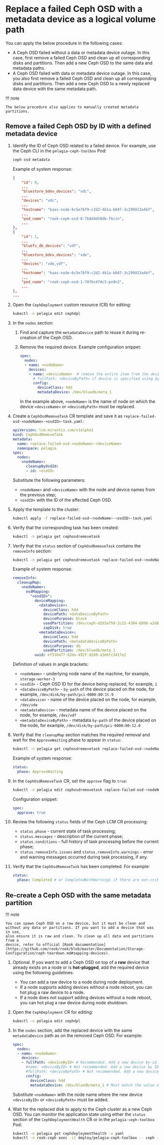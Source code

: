 <a id="osd-with-bmhp-meta-replace"></a>

# Replace a failed Ceph OSD with a metadata device as a logical volume path

You can apply the below procedure in the following cases:

* A Ceph OSD failed without a data or metadata device outage. In this case,
  first remove a failed Ceph OSD and clean up all corresponding disks and
  partitions. Then add a new Ceph OSD to the same data and metadata paths.
* A Ceph OSD failed with data or metadata device outage. In this case, you
  also first remove a failed Ceph OSD and clean up all corresponding disks and
  partitions. Then add a new Ceph OSD to a newly replaced data device with the
  same metadata path.

!!! note

    The below procedure also applies to manually created metadata partitions.

## Remove a failed Ceph OSD by ID with a defined metadata device <a name="replace-osd-meta-by-id"></a>

1. Identify the ID of Ceph OSD related to a failed device. For example, use
   the Ceph CLI in the `pelagia-ceph-toolbox` Pod:
   ```bash
   ceph osd metadata
   ```

     Example of system response:
     ```json
     {
         "id": 0,
         ...
         "bluestore_bdev_devices": "vdc",
         ...
         "devices": "vdc",
         ...
         "hostname": "kaas-node-6c5e76f9-c2d2-4b1a-b047-3c299913a4bf",
         ...
         "pod_name": "rook-ceph-osd-0-7b8d4d58db-f6czn",
         ...
     },
     {
         "id": 1,
         ...
         "bluefs_db_devices": "vdf",
         ...
         "bluestore_bdev_devices": "vde",
         ...
         "devices": "vde,vdf",
         ...
         "hostname": "kaas-node-6c5e76f9-c2d2-4b1a-b047-3c299913a4bf",
         ...
         "pod_name": "rook-ceph-osd-1-78fbc47dc5-px9n2",
         ...
     },
     ...
     ```

2. Open the `CephDeployment` custom resource (CR) for editing:
   ```bash
   kubectl -n pelagia edit cephdpl
   ```

3. In the `nodes` section:

     1. Find and capture the `metadataDevice` path to reuse it during re-creation of the Ceph OSD.
     2. Remove the required device. Example configuration snippet:
        ```yaml
        spec:
          nodes:
          - name: <nodeName>
            devices:
            - name: <deviceName>  # remove the entire item from the devices list
              # fullPath: <deviceByPath> if device is specified using by-path instead of name
              config:
                deviceClass: hdd
                metadataDevice: /dev/bluedb/meta_1
        ```

          In the example above, `<nodeName>` is the name of node on which
          the device `<deviceName>` or `<deviceByPath>` must be replaced.

4. Create a `CephOsdRemoveTask` CR template and save it as `replace-failed-osd-<nodeName>-<osdID>-task.yaml`:
   ```yaml
   apiVersion: lcm.mirantis.com/v1alpha1
   kind: CephOsdRemoveTask
   metadata:
     name: replace-failed-osd-<nodeName>-<deviceName>
     namespace: pelagia
   spec:
     nodes:
       <nodeName>:
         cleanupByOsdId:
         - id: <osdID>
   ```

     Substitute the following parameters:
     - `<nodeName>` and `<deviceName>` with the node and device names
       from the previous step;
     - `<osdID>` with the ID of the affected Ceph OSD.

5. Apply the template to the cluster:
   ```bash
   kubectl apply -f replace-failed-osd-<nodeName>-<osdID>-task.yaml
   ```

6. Verify that the corresponding task has been created:
   ```bash
   kubectl -n pelagia get cephosdremovetask
   ```

7. Verify that the `status` section of `CephOsdRemoveTask` contains
   the `removeInfo` section:
   ```bash
   kubectl -n pelagia get cephosdremovetask replace-failed-osd-<nodeName>-<osdID> -o yaml
   ```

     Example of system response:
     ```yaml
     removeInfo:
       cleanupMap:
         <nodeName>:
           osdMapping:
             "<osdID>":
               deviceMapping:
                 <dataDevice>:
                   deviceClass: hdd
                   devicePath: <dataDeviceByPath>
                   devicePurpose: block
                   usedPartition: /dev/ceph-d2d3a759-2c22-4304-b890-a2d87e056bd4/osd-block-ef516477-d2da-492f-8169-a3ebfc3417e2
                   zapDisk: true
                 <metadataDevice>:
                   deviceClass: hdd
                   devicePath: <metadataDeviceByPath>
                   devicePurpose: db
                   usedPartition: /dev/bluedb/meta_1
               uuid: ef516477-d2da-492f-8169-a3ebfc3417e2
     ```

     Definition of values in angle brackets:

     - `<nodeName>` - underlying node name of the machine, for example,
       `storage-worker-3`
     - `<osdId>` - Ceph OSD ID for the device being replaced, for example,
       `1`
     - `<dataDeviceByPath>` - `by-path` of the device placed on the node,
       for example, `/dev/disk/by-path/pci-0000:00:1t.9`
     - `<dataDevice>` - name of the device placed on the node, for example,
       `/dev/vde`
     - `<metadataDevice>` - metadata name of the device placed on the node,
       for example, `/dev/vdf`
     - `<metadataDeviceByPath>` - metadata `by-path` of the device placed
       on the node, for example, `/dev/disk/by-path/pci-0000:00:12.0`

8. Verify that the `cleanupMap` section matches the required removal and
   wait for the `ApproveWaiting` phase to appear in `status`:
   ```bash
   kubectl -n pelagia get cephosdremovetask replace-failed-osd-<nodeName>-<osdID> -o yaml
   ```

     Example of system response:
     ```yaml
     status:
       phase: ApproveWaiting
     ```

9. In the `CephOsdRemoveTask` CR, set the `approve` flag to `true`:
   ```bash
   kubectl -n pelagia edit cephosdremovetask replace-failed-osd-<nodeName>-<osdID>
   ```

     Configuration snippet:
     ```yaml
     spec:
       approve: true
     ```

10. Review the following `status` fields of the Ceph LCM CR processing:

      - `status.phase` - current state of task processing;
      - `status.messages` - description of the current phase;
      - `status.conditions` - full history of task processing before the
        current phase;
      - `status.removeInfo.issues` and `status.removeInfo.warnings` - error
        and warning messages occurred during task processing, if any.

11. Verify that the `CephOsdRemoveTask` has been completed. For example:
    ```yaml
    status:
      phase: Completed # or CompletedWithWarnings if there are non-critical issues
    ```

<a id="ceph-osd-with-bmhp-meta-add-new"></a>

## Re-create a Ceph OSD with the same metadata partition

!!! note

    You can spawn Ceph OSD on a raw device, but it must be clean and
    without any data or partitions. If you want to add a device that was in use,
    also ensure it is raw and clean. To clean up all data and partitions from a
    device, refer to official [Rook documentation](https://github.com/rook/rook/blob/master/Documentation/Storage-Configuration/ceph-teardown.md#zapping-devices).

1. Optional. If you want to add a Ceph OSD on top of a **raw** device that already exists
   on a node or is **hot-plugged**, add the required device using the following
   guidelines:

    - You can add a raw device to a node during node deployment.
    - If a node supports adding devices without a node reboot, you can hot plug
      a raw device to a node.
    - If a node does not support adding devices without a node reboot, you can
      hot plug a raw device during node shutdown.

2. Open the `CephDeployment` CR for editing:
   ```bash
   kubectl -n pelagia edit cephdpl
   ```

3. In the `nodes` section, add the replaced device with the same
   `metadataDevice` path as on the removed Ceph OSD. For example:
   ```yaml
   spec:
     nodes:
     - name: <nodeName>
       devices:
       - fullPath: <deviceByID> # Recommended. Add a new device by-id symlink, for example, /dev/disk/by-id/...
         #name: <deviceByID> # Not recommended. Add a new device by ID, for example, /dev/disk/by-id/...
         #fullPath: <deviceByPath> # Not recommended. Add a new device by path, for example, /dev/disk/by-path/...
         config:
           deviceClass: hdd
           metadataDevice: /dev/bluedb/meta_1 # Must match the value of the previously removed OSD
   ```

     Substitute `<nodeName>` with the node name where the new device `<deviceByID>` or `<deviceByPath>` must be added.

4. Wait for the replaced disk to apply to the Ceph cluster as a new Ceph OSD. You can monitor the application
   state using either the `status` section of the `CephDeploymentHealth` CR or in the `pelagia-ceph-toolbox` Pod:
   ```bash
   kubectl -n pelagia get cephdeploymenthealth -o yaml
   kubectl -n rook-ceph exec -it deploy/pelagia-ceph-toolbox -- ceph -s
   ```
